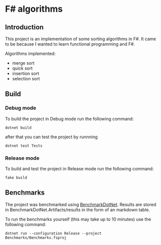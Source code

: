 # F# algorithms

## Introduction

This project is an implementation of some sorting algorithms in F#.
It came to be because I wanted to learn functional programming and F#.

Algorithms implemented:

- merge sort
- quick sort
- insertion sort
- selection sort

## Build

### Debug mode

To build the project in Debug mode run the following command:

`dotnet build`

after that you can test the project by runnning

`dotnet test Tests`

### Release mode

To build and test the project in Release mode run the following command:

`fake build`

## Benchmarks

The project was benchmarked using [BenchmarkDotNet](https://benchmarkdotnet.org/).
Results are stored in BenchmarkDotNet.Artifacts/results in the form of an markdown table.

To run the benchmarks yourself (this may take up to 10 minutes) use the following command:

`dotnet run --configuration Release --project Benchmarks/Benchmarks.fsproj`
